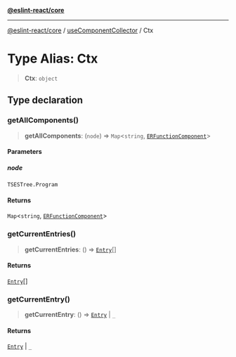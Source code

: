 [**@eslint-react/core**](../../../README.md)

***

[@eslint-react/core](../../../README.md) / [useComponentCollector](../README.md) / Ctx

# Type Alias: Ctx

> **Ctx**: `object`

## Type declaration

### getAllComponents()

> **getAllComponents**: (`node`) => `Map`\<`string`, [`ERFunctionComponent`](../../../interfaces/ERFunctionComponent.md)\>

#### Parameters

##### node

`TSESTree.Program`

#### Returns

`Map`\<`string`, [`ERFunctionComponent`](../../../interfaces/ERFunctionComponent.md)\>

### getCurrentEntries()

> **getCurrentEntries**: () => [`Entry`](Entry.md)[]

#### Returns

[`Entry`](Entry.md)[]

### getCurrentEntry()

> **getCurrentEntry**: () => [`Entry`](Entry.md) \| `_`

#### Returns

[`Entry`](Entry.md) \| `_`
